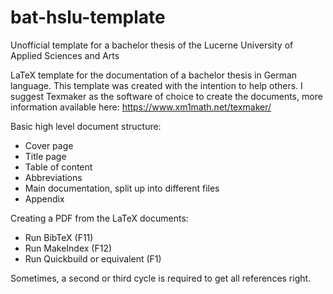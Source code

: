 # bat-hslu-template
Unofficial template for a bachelor thesis of the Lucerne University of Applied Sciences and Arts

LaTeX template for the documentation of a bachelor thesis in German language. This template was created with the intention to help others. 
I suggest Texmaker as the software of choice to create the documents, more information available here: https://www.xm1math.net/texmaker/ 

Basic high level document structure:
* Cover page
* Title page
* Table of content
* Abbreviations
* Main documentation, split up into different files
* Appendix

Creating a PDF from the LaTeX documents: 
* Run BibTeX (F11)
* Run MakeIndex (F12)
* Run Quickbuild or equivalent (F1)

Sometimes, a second or third cycle is required to get all references right. 
